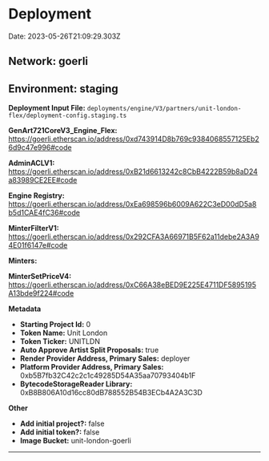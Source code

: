 
# Deployment

Date: 2023-05-26T21:09:29.303Z

## **Network:** goerli

## **Environment:** staging

**Deployment Input File:** `deployments/engine/V3/partners/unit-london-flex/deployment-config.staging.ts`

**GenArt721CoreV3_Engine_Flex:** https://goerli.etherscan.io/address/0xd743914D8b769c9384068557125Eb26d9c47e996#code

**AdminACLV1:** https://goerli.etherscan.io/address/0xB21d6613242c8CbB4222B59b8aD24a83989CE2EE#code

**Engine Registry:** https://goerli.etherscan.io/address/0xEa698596b6009A622C3eD00dD5a8b5d1CAE4fC36#code

**MinterFilterV1:** https://goerli.etherscan.io/address/0x292CFA3A66971B5F62a11debe2A3A94E01f6147e#code

**Minters:**

**MinterSetPriceV4:** https://goerli.etherscan.io/address/0xC66A38eBED9E225E4711DF5895195A13bde9f224#code



**Metadata**

- **Starting Project Id:** 0
- **Token Name:** Unit London
- **Token Ticker:** UNITLDN
- **Auto Approve Artist Split Proposals:** true
- **Render Provider Address, Primary Sales:** deployer
- **Platform Provider Address, Primary Sales:** 0xb5B7fb32C42c2c1c49285D54A35aa70793404b1F
- **BytecodeStorageReader Library:** 0xB8B806A10d16cc80dB788552B54B3ECb4A2A3C3D

**Other**

- **Add initial project?:** false
- **Add initial token?:** false
- **Image Bucket:** unit-london-goerli

---

